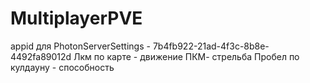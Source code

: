 # MultiplayerPVE
appid для PhotonServerSettings - 7b4fb922-21ad-4f3c-8b8e-4492fa89012d
Лкм по карте - движение 
ПКМ- стрельба
Пробел по кулдауну - способность
